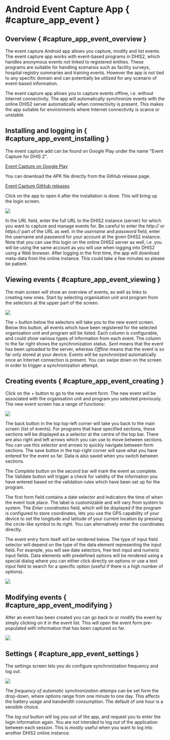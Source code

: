 # Android Event Capture App { #capture_app_event }



## Overview { #capture_app_event_overview }

The event capture Android app allows you capture, modify and list
events. The event capture app works with event-based programs in DHIS2,
which handles anonymous events not linked to registered entities. These
programs are suitable for handling scenarios such as facility surveys,
hospital registry summaries and training events. However the app is not
tied to any specific domain and can potentially be utilized for any
scenario of event-based information.

The event capture app allows you to capture events offline, i.e. without
Internet connectivity. The app will automatically synchronize events
with the online DHIS2 server automatically when connectivity is present.
This makes the app suitable for environments where Internet connectivity
is scarce or unstable.

## Installing and logging in { #capture_app_event_installing }


The event capture add can be found on Google Play under the name "Event
Capture for DHIS 2".

[Event Capture on Google
Play](https://play.google.com/store/apps/details?id=org.hisp.dhis.android.eventcapture)

You can download the APK file directly from the GitHub release page.

[Event Capture GitHub
releases](https://github.com/dhis2/dhis2-android-eventcapture/releases)

Click on the app to open it after the installation is done. This will
bring up the login screen.


![](resources/images/android/ec/android-ec-login.png)

In the *URL* field, enter the full URL to the DHIS2 instance (server)
for which you want to capture and manage events for. Be careful to enter
the *http://* or *https://* part of the URL as well. In the *username*
and *password* field, enter the username and password for your account
at the given DHIS2 instance. Note that you can use this login on the
online DHIS2 server as well, i.e. you will be using the same account as
you will use when logging into DHIS2 using a Web browser. After logging
in the first time, the app will download meta-data from the online
instance. This could take a few minutes so please be patient.

## Viewing events { #capture_app_event_viewing }


The main screen will show an overview of events, as well as links to
creating new ones. Start by selecting organisation unit and program from
the selectors at the upper part of the screen.


![](resources/images/android/ec/android-ec-event-list.png)

The *+* button below the selectors will take you to the new event
screen. Below this button, all events which have been registered for the
selected organisation unit and program will be listed. Each column is
configurable, and could show various types of information from each
event. The column to the far right shows the synchronization status.
*Sent* means that the event has been uploaded to the server, whereas
*Offline* means that the event is so far only stored at your device.
Events will be synchronized automatically once an Internet connection is
present. You can swipe down on the screen in order to trigger a
synchronization attempt.

## Creating events { #capture_app_event_creating }


Click on the *+* button to go to the new event form. The new event will
be associated with the organisation unit and program you selected
previously. The new event screen has a range of functions:


![](resources/images/android/ec/android-ec-new-event-top.png)

The back button in the top top-left corner will take you back to the
main screen (list of events). For programs that have specified sections,
these sections will be displayed as a selector at the centre of the top
bar. There are also right and left arrows which you can use to move
between sections. You can use this selector and arrows to quickly
navigate between form sections. The save button in the top-right corner
will save what you have entered for the event so far. Data is also saved
when you switch between sections.

The *Complete* button on the second bar will mark the event as complete.
The Validate button will trigger a check for validity of the
information you have entered based on the validation rules which have
been set up for the program.

The first form field contains a date selector and indicators the time of
when the event took place. The label is customizable and will vary from
system to system. The *Enter coordinates* field, which will be displayed
if the program is configured to store coordinates, lets you use the GPS
capability of your device to set the longitude and latitude of your
current location by pressing the circle-like symbol to its right. You
can alternatively enter the coordinates directly.

The event entry form itself will be rendered below. The type of input
field selector will depend on the type of the data element representing
the input field. For example, you will see date selectors, free text
input and numeric input fields. Data elements with predefined options
will be rendered using a special dialog where you can either click
directly on options or use a text input field to search for a specific
option (useful if there is a high number of options).

![](resources/images/android/ec/android-ec-option-set-selector.png)

## Modifying events { #capture_app_event_modifying }


After an event has been created you can go back to or modify the event
by simply clicking on it in the event list. This will open the event
form pre-populated with information that has been captured so far.


![](resources/images/android/ec/android-ec-event-form.png)

## Settings { #capture_app_event_settings }


The settings screen lets you do configure synchronization frequency and
log out.


![](resources/images/android/ec/android-ec-settings.png)

The *frequency of automatic synchronization attemps* can be set form the
drop-down, where options range from one minute to one day. This affects
the battery usage and bandwidth consumption. The default of one hour is a
sensible choice.

The *log out* button will log you out of the app, and request you to
enter the login information again. You are not intended to log out of
the application between each session. This is mostly useful when you
want to log into another DHIS2 online instance.
